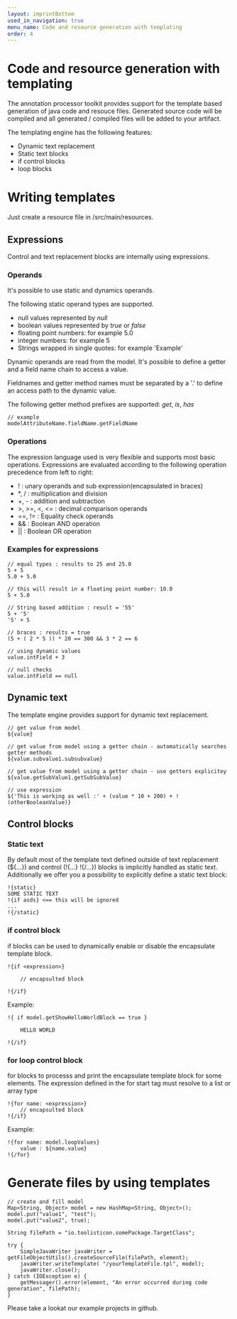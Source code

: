 ```yaml
---
layout: imprintBottom
used_in_navigation: true
menu_name: Code and resource generation with templating
order: 4
---
```


# Code and resource generation with templating

The annotation processor toolkit provides support for the template based generation of java code and resouce files.
Generated source code will be compiled and all generated / compiled files will be added to your artifact.

The templating engine has the following features:

- Dynamic text replacement
- Static text blocks
- if control blocks
- loop blocks

# Writing templates

Just create a resource file in /src/main/resources.

## Expressions

Control and text replacement blocks are internally using expressions.


### Operands

It's possible to use static and dynamics operands.

The following static operand types are supported.

- null values represented by *null*
- boolean values represented by *true* or *false*
- floating point numbers: for example 5.0
- integer numbers: for example 5
- Strings wrapped in single quotes: for example 'Example'


Dynamic operands are read from the model.
It's possible to define a getter and a field name chain to access a value.

Fieldnames and getter method names must be separated by a '.' to define an access path to the dynamic value.

The following getter method prefixes are supported: *get*, *is*, *has*

    // example
    modelAttributeName.fieldName.getFieldName


### Operations

The expression language used is very flexible and supports most basic operations.
Expressions are evaluated according to the following operation precedence from left to right:

- ! : unary operands and sub expression(encapsulated in braces)
- *, / : multiplication and division
- +, - : addition and subtraction
- &gt;, &gt;=, &lt;, &lt;= : decimal comparison operands
- ==, != : Equality check operands
- &amp;&amp; : Boolean AND operation
- &#124;&#124; : Boolean OR operation


### Examples for expressions

    // equal types : results to 25 and 25.0
    5 + 5
    5.0 + 5.0

    // this will result in a floating point number: 10.0
    5 + 5.0

    // String based addition : result = '55'
    5 + '5'
    '5' + 5

    // braces : results = true
    (5 + ( 2 * 5 )) * 20 == 300 && 3 * 2 == 6

    // using dynamic values
    value.intField + 3

    // null checks
    value.intField == null


## Dynamic text

The template engine provides support for dynamic text replacement.

    // get value from model
    ${value}

    // get value from model using a getter chain - automatically searches getter methods
    ${value.subvalue1.subsubvalue}

    // get value from model using a getter chain - use getters explicitey
    ${value.getSubValue1.getSubSubValue}

    // use expression
    ${'This is working as well :' + (value * 10 + 200) + !(otherBooleanValue)}

## Control blocks

### Static text
By default most of the template text defined outside of text replacement (${...}) and control (!{...} !{/...}) blocks is implicitly handled as static text.
Additionally we offer you a possibility to explicitly define a static text block:

    !{static}
    SOME STATIC TEXT
    !{if asds} <== this will be ignored
    ...
    !{/static}

### if control block

if blocks can be used to dynamically enable or disable the encapsulate template block.

    !{if <expression>}

        // encapsulted block

    !{/if}


Example:

    !{ if model.getShowHelloWorldBlock == true }

        HELLO WORLD

    !{/if}

### for loop control block

for blocks to processs and print the encapsulate template block for some elements.
The expression defined in the for start tag must resolve to a list or array type

    !{for name: <expression>}
        // encapsulted block
    !{/if}


Example:

    !{for name: model.loopValues}
        value : ${name.value}
    !{/for}

# Generate files by using templates

    // create and fill model
    Map<String, Object> model = new HashMap<String, Object>();
    model.put("value1", "test");
    model.put("value2", true);

    String filePath = "io.toolisticon.somePackage.TargetClass";

    try {
        SimpleJavaWriter javaWriter = getFileObjectUtils().createSourceFile(filePath, element);
        javaWriter.writeTemplate( "/yourTemplateFile.tpl", model);
        javaWriter.close();
    } catch (IOException e) {
        getMessager().error(element, "An error occurred during code generation", filePath);
    }


Please take a lookat our example projects in github.